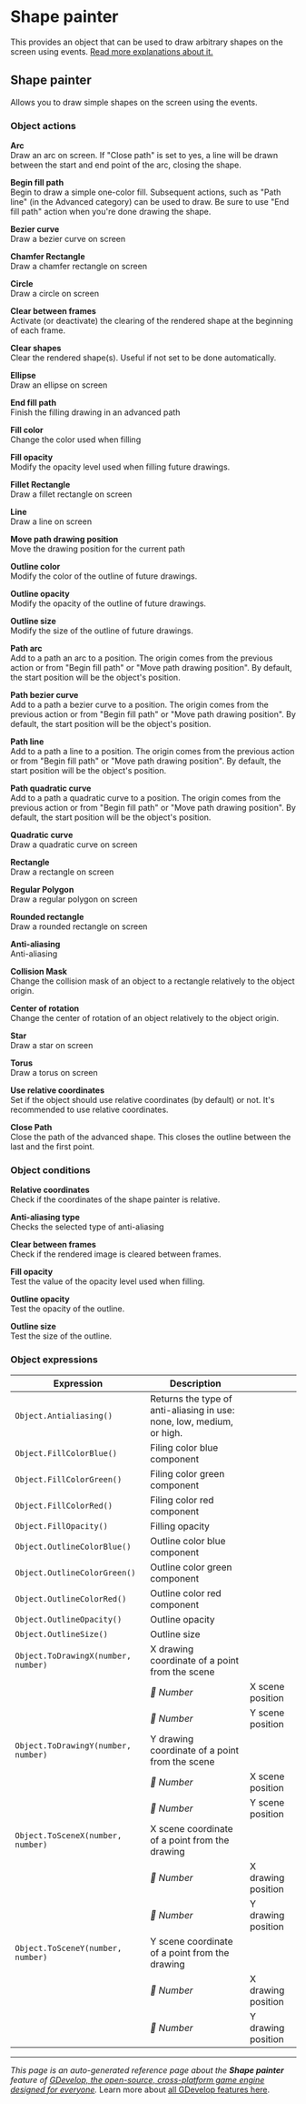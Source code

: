 # Shape painter

This provides an object that can be used to draw arbitrary shapes on the screen using events. [Read more explanations about it.](/gdevelop5/objects/shape_painter)



## Shape painter 

Allows you to draw simple shapes on the screen using the events. 

### Object actions

**Arc**  
Draw an arc on screen. If "Close path" is set to yes, a line will be drawn between the start and end point of the arc, closing the shape.

**Begin fill path**  
Begin to draw a simple one-color fill. Subsequent actions, such as "Path line" (in the Advanced category) can be used to draw. Be sure to use "End fill path" action when you're done drawing the shape.

**Bezier curve**  
Draw a bezier curve on screen

**Chamfer Rectangle**  
Draw a chamfer rectangle on screen

**Circle**  
Draw a circle on screen

**Clear between frames**  
Activate (or deactivate) the clearing of the rendered shape at the beginning of each frame.

**Clear shapes**  
Clear the rendered shape(s). Useful if not set to be done automatically.

**Ellipse**  
Draw an ellipse on screen

**End fill path**  
Finish the filling drawing in an advanced path

**Fill color**  
Change the color used when filling

**Fill opacity**  
Modify the opacity level used when filling future drawings.

**Fillet Rectangle**  
Draw a fillet rectangle on screen

**Line**  
Draw a line on screen

**Move path drawing position**  
Move the drawing position for the current path

**Outline color**  
Modify the color of the outline of future drawings.

**Outline opacity**  
Modify the opacity of the outline of future drawings.

**Outline size**  
Modify the size of the outline of future drawings.

**Path arc**  
Add to a path an arc to a position. The origin comes from the previous action or from "Begin fill path" or "Move path drawing position". By default, the start position will be the object's position.

**Path bezier curve**  
Add to a path a bezier curve to a position. The origin comes from the previous action or from "Begin fill path" or "Move path drawing position". By default, the start position will be the object's position.

**Path line**  
Add to a path a line to a position. The origin comes from the previous action or from "Begin fill path" or "Move path drawing position". By default, the start position will be the object's position.

**Path quadratic curve**  
Add to a path a quadratic curve to a position. The origin comes from the previous action or from "Begin fill path" or "Move path drawing position". By default, the start position will be the object's position.

**Quadratic curve**  
Draw a quadratic curve on screen

**Rectangle**  
Draw a rectangle on screen

**Regular Polygon**  
Draw a regular polygon on screen

**Rounded rectangle**  
Draw a rounded rectangle on screen

**Anti-aliasing**  
Anti-aliasing

**Collision Mask**  
Change the collision mask of an object to a rectangle relatively to the object origin.

**Center of rotation**  
Change the center of rotation of an object relatively to the object origin.

**Star**  
Draw a star on screen

**Torus**  
Draw a torus on screen

**Use relative coordinates**  
Set if the object should use relative coordinates (by default) or not. It's recommended to use relative coordinates.

**Close Path**  
Close the path of the advanced shape. This closes the outline between the last and the first point.

### Object conditions

**Relative coordinates**  
Check if the coordinates of the shape painter is relative.

**Anti-aliasing type**  
Checks the selected type of anti-aliasing

**Clear between frames**  
Check if the rendered image is cleared between frames.

**Fill opacity**  
Test the value of the opacity level used when filling.

**Outline opacity**  
Test the opacity of the outline.

**Outline size**  
Test the size of the outline.

### Object expressions

| Expression | Description |  |
|-----|-----|-----|
| `Object.Antialiasing()` | Returns the type of anti-aliasing in use: none, low, medium, or high. ||
| `Object.FillColorBlue()` | Filing color blue component ||
| `Object.FillColorGreen()` | Filing color green component ||
| `Object.FillColorRed()` | Filing color red component ||
| `Object.FillOpacity()` | Filling opacity ||
| `Object.OutlineColorBlue()` | Outline color blue component ||
| `Object.OutlineColorGreen()` | Outline color green component ||
| `Object.OutlineColorRed()` | Outline color red component ||
| `Object.OutlineOpacity()` | Outline opacity ||
| `Object.OutlineSize()` | Outline size ||
| `Object.ToDrawingX(number, number)` | X drawing coordinate of a point from the scene ||
| | _🔢 Number_ | X scene position |
| | _🔢 Number_ | Y scene position |
| `Object.ToDrawingY(number, number)` | Y drawing coordinate of a point from the scene ||
| | _🔢 Number_ | X scene position |
| | _🔢 Number_ | Y scene position |
| `Object.ToSceneX(number, number)` | X scene coordinate of a point from the drawing ||
| | _🔢 Number_ | X drawing position |
| | _🔢 Number_ | Y drawing position |
| `Object.ToSceneY(number, number)` | Y scene coordinate of a point from the drawing ||
| | _🔢 Number_ | X drawing position |
| | _🔢 Number_ | Y drawing position |

---
*This page is an auto-generated reference page about the **Shape painter** feature of [GDevelop, the open-source, cross-platform game engine designed for everyone](https://gdevelop.io/).* Learn more about [all GDevelop features here](/gdevelop5/all-features).